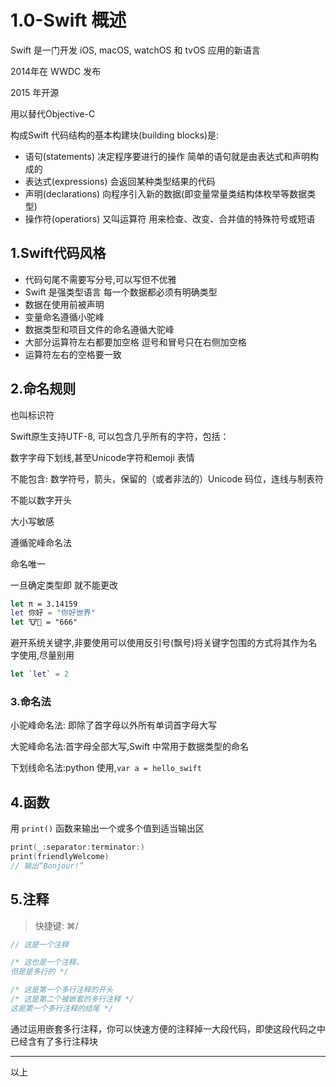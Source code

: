 # 1.0-Swift 概述

Swift 是一门开发 iOS, macOS, watchOS 和 tvOS 应用的新语言

2014年在 WWDC 发布

2015 年开源

用以替代Objective-C

构成Swift 代码结构的基本构建块(building blocks)是: 

- 语句(statements) 决定程序要进行的操作 简单的语句就是由表达式和声明构成的
- 表达式(expressions) 会返回某种类型结果的代码
- 声明(declarations) 向程序引入新的数据(即变量常量类结构体枚举等数据类型)
- 操作符(operatiors) 又叫运算符 用来检查、改变、合并值的特殊符号或短语

## 1.Swift代码风格

- 代码句尾不需要写分号,可以写但不优雅
- Swift 是强类型语言 每一个数据都必须有明确类型 
- 数据在使用前被声明
- 变量命名遵循小驼峰
- 数据类型和项目文件的命名遵循大驼峰
- 大部分运算符左右都要加空格 逗号和冒号只在右侧加空格
- 运算符左右的空格要一致

## 2.命名规则

也叫标识符

Swift原生支持UTF-8, 可以包含几乎所有的字符，包括：

数字字母下划线,甚至Unicode字符和emoji 表情

不能包含: 数学符号，箭头，保留的（或者非法的）Unicode 码位，连线与制表符

不能以数字开头

大小写敏感

遵循驼峰命名法

命名唯一

一旦确定类型即 就不能更改

```swift
let π = 3.14159
let 你好 = "你好世界"
let 🐮🍺 = "666"
```

避开系统关键字,非要使用可以使用反引号(飘号)将关键字包围的方式将其作为名字使用,尽量别用

```swift
let `let` = 2
```

### 3.命名法

小驼峰命名法: 即除了首字母以外所有单词首字母大写

大驼峰命名法:首字母全部大写,Swift 中常用于数据类型的命名

下划线命名法:python 使用,`var a = hello_swift`

## 4.函数

用 `print()` 函数来输出一个或多个值到适当输出区

```swift
print(_:separator:terminator:)
print(friendlyWelcome)
// 输出“Bonjour!”
```

## 5.注释

> 快捷键: ⌘/

```swift
// 这是一个注释

/* 这也是一个注释，
但是是多行的 */

/* 这是第一个多行注释的开头
/* 这是第二个被嵌套的多行注释 */
这是第一个多行注释的结尾 */
```

通过运用嵌套多行注释，你可以快速方便的注释掉一大段代码，即使这段代码之中已经含有了多行注释块

---

以上